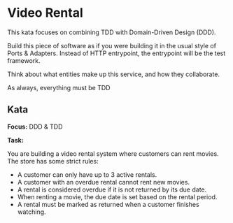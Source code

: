 # Video Rental

This kata focuses on combining TDD with Domain-Driven Design (DDD).

Build this piece of software as if you were building it in the usual style of Ports & Adapters. Instead of HTTP entrypoint, the entrypoint will be the test framework.

Think about what entities make up this service, and how they collaborate.

As always, everything must be TDD

## Kata

**Focus:** DDD & TDD

**Task:**

You are building a video rental system where customers can rent movies. The store has some strict rules:

* A customer can only have up to 3 active rentals.
* A customer with an overdue rental cannot rent new movies.
* A rental is considered overdue if it is not returned by its due date.
* When renting a movie, the due date is set based on the rental period.
* A rental must be marked as returned when a customer finishes watching.